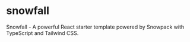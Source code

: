 # snowfall
Snowfall - A powerful React starter template powered by Snowpack with TypeScript and Tailwind CSS.
